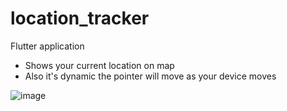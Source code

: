 # location_tracker

Flutter application
  - Shows your current location on map
  - Also it's dynamic the pointer will move as your device moves

<img src="https://images.app.goo.gl/FVbJLenkZ6LXdx9Z6" alt="image">
